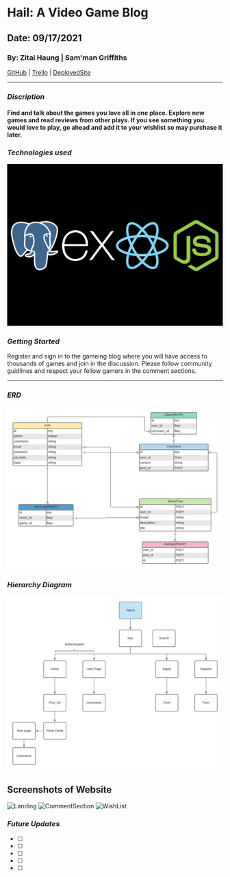 # Hail: A Video Game Blog

## Date: 09/17/2021

### By: Zitai Haung | Sam'man Griffiths

[GitHub](https://github.com/SamanGriffiths47/Hail) |
[Trello]() |
[DeployedSite]()

***

### ***Discription***

#### Find and talk about the games you love all in one place. Explore new games and read reviews from other plays. If you see something you would love to play, go ahead and add it to your wishlist so may purchase it later.


### ***Technologies used***

![tech](mdImgs/PERN.png)

### ***Getting Started***

Register and sign in to the gameing blog where you will have access to thousands of games and join in the discussion. Please follow community guidlines and respect your fellow gamers in the comment sections.

***

### ***ERD***

![Hierarchy](mdImgs/Hail.png)

### ***Hierarchy Diagram***

![Hierarchy](mdImgs/Hail_CHD%20(1).png)

## Screenshots of Website

![Landing]()
![CommentSection]()
![WishList]()

### ***Future Updates***

- [ ] 
- [ ] 
- [ ] 
- [ ] 
- [ ] 